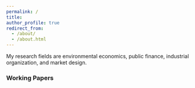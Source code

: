```yaml
---
permalink: /
title: 
author_profile: true
redirect_from: 
  - /about/
  - /about.html
---
```


My research fields are environmental economics, public finance, industrial organization, and market design.

### Working Papers
